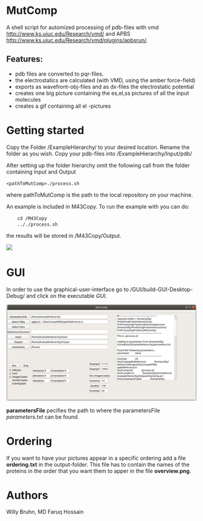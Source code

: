 # MutComp
A shell script for automized processing of pdb-files with vmd http://www.ks.uiuc.edu/Research/vmd/ and APBS http://www.ks.uiuc.edu/Research/vmd/plugins/apbsrun/.

## Features:
* pdb files are converted to pqr-files.
* the electrostatics are calculated (with VMD, using the amber force-field)
* exports as wavefront-obj-files and as dx-files the electrostatic potential
* creates one big picture containing the es,el,ss pictures of all the input molecules 
* creates a gif containing all el -pictures

# Getting started
Copy the Folder /ExampleHierarchy/ to your desired location.
Rename the folder as you wish.
Copy your pdb-files into /ExampleHierarchy/Input/pdb/

After setting up the folder hierarchy omit the following call from the folder containing Input and Output

    <pathToMutComp>./process.sh

where pathToMutComp is the path to the local repository on your machine.
    
An example is included in M43Copy.
To run the example with you can do:

        cd /M43Copy
        .././process.sh

the results will be stored in /M43Copy/Output.

![](/ImageCreator/overviewM43.png)
# GUI
In order to use the graphical-user-interface go to /GUI/build-GUI-Desktop-Debug/ and click on the executable *GUI*.

![](/GUI/GUIimage.png)

**parametersFile** pecifies the path to where the parametersFile *parameters.txt* can be found.



# Ordering
If you want to have your pictures appear in a specific ordering add a file **ordering.txt** in the output-folder.
This file has to contain the names of the proteins in the order that you want them to apper in the file **overview.png**.

# Authors
Willy Bruhn, MD Faruq Hossain
